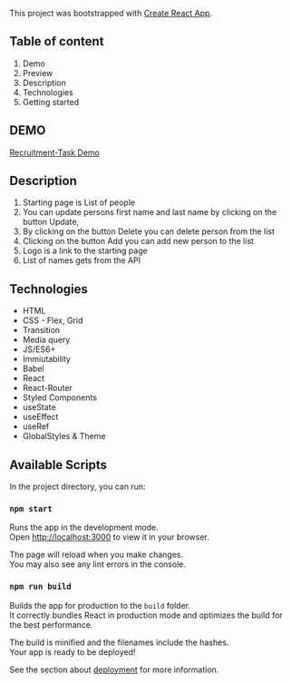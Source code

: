 
This project was bootstrapped with [Create React App](https://github.com/facebook/create-react-app).
## Table of content
1. Demo
1. Preview
1. Description
1. Technologies
1. Getting started

## DEMO
[Recruitment-Task Demo](https://adriansacha.github.io/recruitment-bbb/)

## Description
1. Starting page is List of people
2. You can update persons first name and last name by clicking on the button Update,
3. By clicking on the button Delete you can delete person from the list
4. Clicking on the button Add you can add new person to the list
5. Logo is a link to the starting page
6. List of names gets from the API

## Technologies
- HTML
- CSS - Flex, Grid
- Transition
- Media query
- JS/ES6+
- Immiutability
- Babel
- React
- React-Router
- Styled Components
- useState
- useEffect
- useRef
- GlobalStyles & Theme

## Available Scripts
In the project directory, you can run:

### `npm start`
Runs the app in the development mode.\
Open [http://localhost:3000](http://localhost:3000) to view it in your browser.

The page will reload when you make changes.\
You may also see any lint errors in the console.

### `npm run build`
Builds the app for production to the `build` folder.\
It correctly bundles React in production mode and optimizes the build for the best performance.

The build is minified and the filenames include the hashes.\
Your app is ready to be deployed!

See the section about [deployment](https://facebook.github.io/create-react-app/docs/deployment) for more information.
